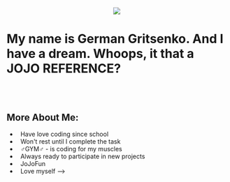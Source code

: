 <h1 align="center">
  <a href="https://git.io/typing-svg">
    <img src="https://readme-typing-svg.herokuapp.com/?lines=gerfest776&center=true&size=30">
  </a>
</h1>

# My name is German Gritsenko. And I have a dream. Whoops, it that a JOJO REFERENCE?
<br/>
<br/>

## More About Me:

- &nbsp; Have love coding since school
- &nbsp; Won't rest until I complete the task
- &nbsp; ♂️GYM♂️ - is coding for my muscles
- &nbsp; Always ready to participate in new projects
- &nbsp; JoJoFun
- &nbsp; Love myself
-->
